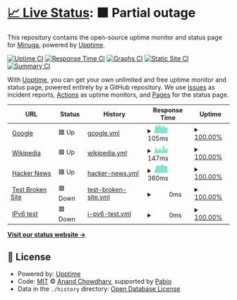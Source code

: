 # [📈 Live Status](https://Minuga-RC.github.io/RhythmCore-web-Status): <!--live status--> **🟧 Partial outage**

This repository contains the open-source uptime monitor and status page for [Minuga](https://minuga.rhythmcorehq.com/), powered by [Upptime](https://github.com/upptime/upptime).

[![Uptime CI](https://github.com/Minuga-RC/RhythmCore-web-Status/workflows/Uptime%20CI/badge.svg)](https://github.com/Minuga-RC/RhythmCore-web-Status/actions?query=workflow%3A%22Uptime+CI%22)
[![Response Time CI](https://github.com/Minuga-RC/RhythmCore-web-Status/workflows/Response%20Time%20CI/badge.svg)](https://github.com/Minuga-RC/RhythmCore-web-Status/actions?query=workflow%3A%22Response+Time+CI%22)
[![Graphs CI](https://github.com/Minuga-RC/RhythmCore-web-Status/workflows/Graphs%20CI/badge.svg)](https://github.com/Minuga-RC/RhythmCore-web-Status/actions?query=workflow%3A%22Graphs+CI%22)
[![Static Site CI](https://github.com/Minuga-RC/RhythmCore-web-Status/workflows/Static%20Site%20CI/badge.svg)](https://github.com/Minuga-RC/RhythmCore-web-Status/actions?query=workflow%3A%22Static+Site+CI%22)
[![Summary CI](https://github.com/Minuga-RC/RhythmCore-web-Status/workflows/Summary%20CI/badge.svg)](https://github.com/Minuga-RC/RhythmCore-web-Status/actions?query=workflow%3A%22Summary+CI%22)

With [Upptime](https://upptime.js.org), you can get your own unlimited and free uptime monitor and status page, powered entirely by a GitHub repository. We use [Issues](https://github.com/Minuga-RC/RhythmCore-web-Status/issues) as incident reports, [Actions](https://github.com/Minuga-RC/RhythmCore-web-Status/actions) as uptime monitors, and [Pages](https://Minuga-RC.github.io/RhythmCore-web-Status) for the status page.

<!--start: status pages-->
<!-- This summary is generated by Upptime (https://github.com/upptime/upptime) -->
<!-- Do not edit this manually, your changes will be overwritten -->
<!-- prettier-ignore -->
| URL | Status | History | Response Time | Uptime |
| --- | ------ | ------- | ------------- | ------ |
| <img alt="" src="https://icons.duckduckgo.com/ip3/www.google.com.ico" height="13"> [Google](https://www.google.com) | 🟩 Up | [google.yml](https://github.com/Minuga-RC/RhythmCore-web-Status/commits/HEAD/history/google.yml) | <details><summary><img alt="Response time graph" src="./graphs/google/response-time-week.png" height="20"> 105ms</summary><br><a href="https://Minuga-RC.github.io/RhythmCore-web-Status/history/google"><img alt="Response time 118" src="https://img.shields.io/endpoint?url=https%3A%2F%2Fraw.githubusercontent.com%2FMinuga-RC%2FRhythmCore-web-Status%2FHEAD%2Fapi%2Fgoogle%2Fresponse-time.json"></a><br><a href="https://Minuga-RC.github.io/RhythmCore-web-Status/history/google"><img alt="24-hour response time 96" src="https://img.shields.io/endpoint?url=https%3A%2F%2Fraw.githubusercontent.com%2FMinuga-RC%2FRhythmCore-web-Status%2FHEAD%2Fapi%2Fgoogle%2Fresponse-time-day.json"></a><br><a href="https://Minuga-RC.github.io/RhythmCore-web-Status/history/google"><img alt="7-day response time 105" src="https://img.shields.io/endpoint?url=https%3A%2F%2Fraw.githubusercontent.com%2FMinuga-RC%2FRhythmCore-web-Status%2FHEAD%2Fapi%2Fgoogle%2Fresponse-time-week.json"></a><br><a href="https://Minuga-RC.github.io/RhythmCore-web-Status/history/google"><img alt="30-day response time 106" src="https://img.shields.io/endpoint?url=https%3A%2F%2Fraw.githubusercontent.com%2FMinuga-RC%2FRhythmCore-web-Status%2FHEAD%2Fapi%2Fgoogle%2Fresponse-time-month.json"></a><br><a href="https://Minuga-RC.github.io/RhythmCore-web-Status/history/google"><img alt="1-year response time 118" src="https://img.shields.io/endpoint?url=https%3A%2F%2Fraw.githubusercontent.com%2FMinuga-RC%2FRhythmCore-web-Status%2FHEAD%2Fapi%2Fgoogle%2Fresponse-time-year.json"></a></details> | <details><summary><a href="https://Minuga-RC.github.io/RhythmCore-web-Status/history/google">100.00%</a></summary><a href="https://Minuga-RC.github.io/RhythmCore-web-Status/history/google"><img alt="All-time uptime 100.00%" src="https://img.shields.io/endpoint?url=https%3A%2F%2Fraw.githubusercontent.com%2FMinuga-RC%2FRhythmCore-web-Status%2FHEAD%2Fapi%2Fgoogle%2Fuptime.json"></a><br><a href="https://Minuga-RC.github.io/RhythmCore-web-Status/history/google"><img alt="24-hour uptime 100.00%" src="https://img.shields.io/endpoint?url=https%3A%2F%2Fraw.githubusercontent.com%2FMinuga-RC%2FRhythmCore-web-Status%2FHEAD%2Fapi%2Fgoogle%2Fuptime-day.json"></a><br><a href="https://Minuga-RC.github.io/RhythmCore-web-Status/history/google"><img alt="7-day uptime 100.00%" src="https://img.shields.io/endpoint?url=https%3A%2F%2Fraw.githubusercontent.com%2FMinuga-RC%2FRhythmCore-web-Status%2FHEAD%2Fapi%2Fgoogle%2Fuptime-week.json"></a><br><a href="https://Minuga-RC.github.io/RhythmCore-web-Status/history/google"><img alt="30-day uptime 100.00%" src="https://img.shields.io/endpoint?url=https%3A%2F%2Fraw.githubusercontent.com%2FMinuga-RC%2FRhythmCore-web-Status%2FHEAD%2Fapi%2Fgoogle%2Fuptime-month.json"></a><br><a href="https://Minuga-RC.github.io/RhythmCore-web-Status/history/google"><img alt="1-year uptime 100.00%" src="https://img.shields.io/endpoint?url=https%3A%2F%2Fraw.githubusercontent.com%2FMinuga-RC%2FRhythmCore-web-Status%2FHEAD%2Fapi%2Fgoogle%2Fuptime-year.json"></a></details>
| <img alt="" src="https://icons.duckduckgo.com/ip3/en.wikipedia.org.ico" height="13"> [Wikipedia](https://en.wikipedia.org) | 🟩 Up | [wikipedia.yml](https://github.com/Minuga-RC/RhythmCore-web-Status/commits/HEAD/history/wikipedia.yml) | <details><summary><img alt="Response time graph" src="./graphs/wikipedia/response-time-week.png" height="20"> 147ms</summary><br><a href="https://Minuga-RC.github.io/RhythmCore-web-Status/history/wikipedia"><img alt="Response time 203" src="https://img.shields.io/endpoint?url=https%3A%2F%2Fraw.githubusercontent.com%2FMinuga-RC%2FRhythmCore-web-Status%2FHEAD%2Fapi%2Fwikipedia%2Fresponse-time.json"></a><br><a href="https://Minuga-RC.github.io/RhythmCore-web-Status/history/wikipedia"><img alt="24-hour response time 179" src="https://img.shields.io/endpoint?url=https%3A%2F%2Fraw.githubusercontent.com%2FMinuga-RC%2FRhythmCore-web-Status%2FHEAD%2Fapi%2Fwikipedia%2Fresponse-time-day.json"></a><br><a href="https://Minuga-RC.github.io/RhythmCore-web-Status/history/wikipedia"><img alt="7-day response time 147" src="https://img.shields.io/endpoint?url=https%3A%2F%2Fraw.githubusercontent.com%2FMinuga-RC%2FRhythmCore-web-Status%2FHEAD%2Fapi%2Fwikipedia%2Fresponse-time-week.json"></a><br><a href="https://Minuga-RC.github.io/RhythmCore-web-Status/history/wikipedia"><img alt="30-day response time 151" src="https://img.shields.io/endpoint?url=https%3A%2F%2Fraw.githubusercontent.com%2FMinuga-RC%2FRhythmCore-web-Status%2FHEAD%2Fapi%2Fwikipedia%2Fresponse-time-month.json"></a><br><a href="https://Minuga-RC.github.io/RhythmCore-web-Status/history/wikipedia"><img alt="1-year response time 203" src="https://img.shields.io/endpoint?url=https%3A%2F%2Fraw.githubusercontent.com%2FMinuga-RC%2FRhythmCore-web-Status%2FHEAD%2Fapi%2Fwikipedia%2Fresponse-time-year.json"></a></details> | <details><summary><a href="https://Minuga-RC.github.io/RhythmCore-web-Status/history/wikipedia">100.00%</a></summary><a href="https://Minuga-RC.github.io/RhythmCore-web-Status/history/wikipedia"><img alt="All-time uptime 100.00%" src="https://img.shields.io/endpoint?url=https%3A%2F%2Fraw.githubusercontent.com%2FMinuga-RC%2FRhythmCore-web-Status%2FHEAD%2Fapi%2Fwikipedia%2Fuptime.json"></a><br><a href="https://Minuga-RC.github.io/RhythmCore-web-Status/history/wikipedia"><img alt="24-hour uptime 100.00%" src="https://img.shields.io/endpoint?url=https%3A%2F%2Fraw.githubusercontent.com%2FMinuga-RC%2FRhythmCore-web-Status%2FHEAD%2Fapi%2Fwikipedia%2Fuptime-day.json"></a><br><a href="https://Minuga-RC.github.io/RhythmCore-web-Status/history/wikipedia"><img alt="7-day uptime 100.00%" src="https://img.shields.io/endpoint?url=https%3A%2F%2Fraw.githubusercontent.com%2FMinuga-RC%2FRhythmCore-web-Status%2FHEAD%2Fapi%2Fwikipedia%2Fuptime-week.json"></a><br><a href="https://Minuga-RC.github.io/RhythmCore-web-Status/history/wikipedia"><img alt="30-day uptime 100.00%" src="https://img.shields.io/endpoint?url=https%3A%2F%2Fraw.githubusercontent.com%2FMinuga-RC%2FRhythmCore-web-Status%2FHEAD%2Fapi%2Fwikipedia%2Fuptime-month.json"></a><br><a href="https://Minuga-RC.github.io/RhythmCore-web-Status/history/wikipedia"><img alt="1-year uptime 100.00%" src="https://img.shields.io/endpoint?url=https%3A%2F%2Fraw.githubusercontent.com%2FMinuga-RC%2FRhythmCore-web-Status%2FHEAD%2Fapi%2Fwikipedia%2Fuptime-year.json"></a></details>
| <img alt="" src="https://icons.duckduckgo.com/ip3/news.ycombinator.com.ico" height="13"> [Hacker News](https://news.ycombinator.com) | 🟩 Up | [hacker-news.yml](https://github.com/Minuga-RC/RhythmCore-web-Status/commits/HEAD/history/hacker-news.yml) | <details><summary><img alt="Response time graph" src="./graphs/hacker-news/response-time-week.png" height="20"> 360ms</summary><br><a href="https://Minuga-RC.github.io/RhythmCore-web-Status/history/hacker-news"><img alt="Response time 310" src="https://img.shields.io/endpoint?url=https%3A%2F%2Fraw.githubusercontent.com%2FMinuga-RC%2FRhythmCore-web-Status%2FHEAD%2Fapi%2Fhacker-news%2Fresponse-time.json"></a><br><a href="https://Minuga-RC.github.io/RhythmCore-web-Status/history/hacker-news"><img alt="24-hour response time 333" src="https://img.shields.io/endpoint?url=https%3A%2F%2Fraw.githubusercontent.com%2FMinuga-RC%2FRhythmCore-web-Status%2FHEAD%2Fapi%2Fhacker-news%2Fresponse-time-day.json"></a><br><a href="https://Minuga-RC.github.io/RhythmCore-web-Status/history/hacker-news"><img alt="7-day response time 360" src="https://img.shields.io/endpoint?url=https%3A%2F%2Fraw.githubusercontent.com%2FMinuga-RC%2FRhythmCore-web-Status%2FHEAD%2Fapi%2Fhacker-news%2Fresponse-time-week.json"></a><br><a href="https://Minuga-RC.github.io/RhythmCore-web-Status/history/hacker-news"><img alt="30-day response time 337" src="https://img.shields.io/endpoint?url=https%3A%2F%2Fraw.githubusercontent.com%2FMinuga-RC%2FRhythmCore-web-Status%2FHEAD%2Fapi%2Fhacker-news%2Fresponse-time-month.json"></a><br><a href="https://Minuga-RC.github.io/RhythmCore-web-Status/history/hacker-news"><img alt="1-year response time 310" src="https://img.shields.io/endpoint?url=https%3A%2F%2Fraw.githubusercontent.com%2FMinuga-RC%2FRhythmCore-web-Status%2FHEAD%2Fapi%2Fhacker-news%2Fresponse-time-year.json"></a></details> | <details><summary><a href="https://Minuga-RC.github.io/RhythmCore-web-Status/history/hacker-news">100.00%</a></summary><a href="https://Minuga-RC.github.io/RhythmCore-web-Status/history/hacker-news"><img alt="All-time uptime 100.00%" src="https://img.shields.io/endpoint?url=https%3A%2F%2Fraw.githubusercontent.com%2FMinuga-RC%2FRhythmCore-web-Status%2FHEAD%2Fapi%2Fhacker-news%2Fuptime.json"></a><br><a href="https://Minuga-RC.github.io/RhythmCore-web-Status/history/hacker-news"><img alt="24-hour uptime 100.00%" src="https://img.shields.io/endpoint?url=https%3A%2F%2Fraw.githubusercontent.com%2FMinuga-RC%2FRhythmCore-web-Status%2FHEAD%2Fapi%2Fhacker-news%2Fuptime-day.json"></a><br><a href="https://Minuga-RC.github.io/RhythmCore-web-Status/history/hacker-news"><img alt="7-day uptime 100.00%" src="https://img.shields.io/endpoint?url=https%3A%2F%2Fraw.githubusercontent.com%2FMinuga-RC%2FRhythmCore-web-Status%2FHEAD%2Fapi%2Fhacker-news%2Fuptime-week.json"></a><br><a href="https://Minuga-RC.github.io/RhythmCore-web-Status/history/hacker-news"><img alt="30-day uptime 100.00%" src="https://img.shields.io/endpoint?url=https%3A%2F%2Fraw.githubusercontent.com%2FMinuga-RC%2FRhythmCore-web-Status%2FHEAD%2Fapi%2Fhacker-news%2Fuptime-month.json"></a><br><a href="https://Minuga-RC.github.io/RhythmCore-web-Status/history/hacker-news"><img alt="1-year uptime 100.00%" src="https://img.shields.io/endpoint?url=https%3A%2F%2Fraw.githubusercontent.com%2FMinuga-RC%2FRhythmCore-web-Status%2FHEAD%2Fapi%2Fhacker-news%2Fuptime-year.json"></a></details>
| <img alt="" src="https://icons.duckduckgo.com/ip3/thissitedoesnotexist.koj.co.ico" height="13"> [Test Broken Site](https://thissitedoesnotexist.koj.co) | 🟥 Down | [test-broken-site.yml](https://github.com/Minuga-RC/RhythmCore-web-Status/commits/HEAD/history/test-broken-site.yml) | <details><summary><img alt="Response time graph" src="./graphs/test-broken-site/response-time-week.png" height="20"> 0ms</summary><br><a href="https://Minuga-RC.github.io/RhythmCore-web-Status/history/test-broken-site"><img alt="Response time 0" src="https://img.shields.io/endpoint?url=https%3A%2F%2Fraw.githubusercontent.com%2FMinuga-RC%2FRhythmCore-web-Status%2FHEAD%2Fapi%2Ftest-broken-site%2Fresponse-time.json"></a><br><a href="https://Minuga-RC.github.io/RhythmCore-web-Status/history/test-broken-site"><img alt="24-hour response time 0" src="https://img.shields.io/endpoint?url=https%3A%2F%2Fraw.githubusercontent.com%2FMinuga-RC%2FRhythmCore-web-Status%2FHEAD%2Fapi%2Ftest-broken-site%2Fresponse-time-day.json"></a><br><a href="https://Minuga-RC.github.io/RhythmCore-web-Status/history/test-broken-site"><img alt="7-day response time 0" src="https://img.shields.io/endpoint?url=https%3A%2F%2Fraw.githubusercontent.com%2FMinuga-RC%2FRhythmCore-web-Status%2FHEAD%2Fapi%2Ftest-broken-site%2Fresponse-time-week.json"></a><br><a href="https://Minuga-RC.github.io/RhythmCore-web-Status/history/test-broken-site"><img alt="30-day response time 0" src="https://img.shields.io/endpoint?url=https%3A%2F%2Fraw.githubusercontent.com%2FMinuga-RC%2FRhythmCore-web-Status%2FHEAD%2Fapi%2Ftest-broken-site%2Fresponse-time-month.json"></a><br><a href="https://Minuga-RC.github.io/RhythmCore-web-Status/history/test-broken-site"><img alt="1-year response time 0" src="https://img.shields.io/endpoint?url=https%3A%2F%2Fraw.githubusercontent.com%2FMinuga-RC%2FRhythmCore-web-Status%2FHEAD%2Fapi%2Ftest-broken-site%2Fresponse-time-year.json"></a></details> | <details><summary><a href="https://Minuga-RC.github.io/RhythmCore-web-Status/history/test-broken-site">100.00%</a></summary><a href="https://Minuga-RC.github.io/RhythmCore-web-Status/history/test-broken-site"><img alt="All-time uptime 100.00%" src="https://img.shields.io/endpoint?url=https%3A%2F%2Fraw.githubusercontent.com%2FMinuga-RC%2FRhythmCore-web-Status%2FHEAD%2Fapi%2Ftest-broken-site%2Fuptime.json"></a><br><a href="https://Minuga-RC.github.io/RhythmCore-web-Status/history/test-broken-site"><img alt="24-hour uptime 100.00%" src="https://img.shields.io/endpoint?url=https%3A%2F%2Fraw.githubusercontent.com%2FMinuga-RC%2FRhythmCore-web-Status%2FHEAD%2Fapi%2Ftest-broken-site%2Fuptime-day.json"></a><br><a href="https://Minuga-RC.github.io/RhythmCore-web-Status/history/test-broken-site"><img alt="7-day uptime 100.00%" src="https://img.shields.io/endpoint?url=https%3A%2F%2Fraw.githubusercontent.com%2FMinuga-RC%2FRhythmCore-web-Status%2FHEAD%2Fapi%2Ftest-broken-site%2Fuptime-week.json"></a><br><a href="https://Minuga-RC.github.io/RhythmCore-web-Status/history/test-broken-site"><img alt="30-day uptime 100.00%" src="https://img.shields.io/endpoint?url=https%3A%2F%2Fraw.githubusercontent.com%2FMinuga-RC%2FRhythmCore-web-Status%2FHEAD%2Fapi%2Ftest-broken-site%2Fuptime-month.json"></a><br><a href="https://Minuga-RC.github.io/RhythmCore-web-Status/history/test-broken-site"><img alt="1-year uptime 100.00%" src="https://img.shields.io/endpoint?url=https%3A%2F%2Fraw.githubusercontent.com%2FMinuga-RC%2FRhythmCore-web-Status%2FHEAD%2Fapi%2Ftest-broken-site%2Fuptime-year.json"></a></details>
| <img alt="" src="https://icons.duckduckgo.com/ip3/null.ico" height="13"> [IPv6 test](forwardemail.net) | 🟥 Down | [i-pv6-test.yml](https://github.com/Minuga-RC/RhythmCore-web-Status/commits/HEAD/history/i-pv6-test.yml) | <details><summary><img alt="Response time graph" src="./graphs/i-pv6-test/response-time-week.png" height="20"> 0ms</summary><br><a href="https://Minuga-RC.github.io/RhythmCore-web-Status/history/i-pv6-test"><img alt="Response time 0" src="https://img.shields.io/endpoint?url=https%3A%2F%2Fraw.githubusercontent.com%2FMinuga-RC%2FRhythmCore-web-Status%2FHEAD%2Fapi%2Fi-pv6-test%2Fresponse-time.json"></a><br><a href="https://Minuga-RC.github.io/RhythmCore-web-Status/history/i-pv6-test"><img alt="24-hour response time 0" src="https://img.shields.io/endpoint?url=https%3A%2F%2Fraw.githubusercontent.com%2FMinuga-RC%2FRhythmCore-web-Status%2FHEAD%2Fapi%2Fi-pv6-test%2Fresponse-time-day.json"></a><br><a href="https://Minuga-RC.github.io/RhythmCore-web-Status/history/i-pv6-test"><img alt="7-day response time 0" src="https://img.shields.io/endpoint?url=https%3A%2F%2Fraw.githubusercontent.com%2FMinuga-RC%2FRhythmCore-web-Status%2FHEAD%2Fapi%2Fi-pv6-test%2Fresponse-time-week.json"></a><br><a href="https://Minuga-RC.github.io/RhythmCore-web-Status/history/i-pv6-test"><img alt="30-day response time 0" src="https://img.shields.io/endpoint?url=https%3A%2F%2Fraw.githubusercontent.com%2FMinuga-RC%2FRhythmCore-web-Status%2FHEAD%2Fapi%2Fi-pv6-test%2Fresponse-time-month.json"></a><br><a href="https://Minuga-RC.github.io/RhythmCore-web-Status/history/i-pv6-test"><img alt="1-year response time 0" src="https://img.shields.io/endpoint?url=https%3A%2F%2Fraw.githubusercontent.com%2FMinuga-RC%2FRhythmCore-web-Status%2FHEAD%2Fapi%2Fi-pv6-test%2Fresponse-time-year.json"></a></details> | <details><summary><a href="https://Minuga-RC.github.io/RhythmCore-web-Status/history/i-pv6-test">100.00%</a></summary><a href="https://Minuga-RC.github.io/RhythmCore-web-Status/history/i-pv6-test"><img alt="All-time uptime 100.00%" src="https://img.shields.io/endpoint?url=https%3A%2F%2Fraw.githubusercontent.com%2FMinuga-RC%2FRhythmCore-web-Status%2FHEAD%2Fapi%2Fi-pv6-test%2Fuptime.json"></a><br><a href="https://Minuga-RC.github.io/RhythmCore-web-Status/history/i-pv6-test"><img alt="24-hour uptime 100.00%" src="https://img.shields.io/endpoint?url=https%3A%2F%2Fraw.githubusercontent.com%2FMinuga-RC%2FRhythmCore-web-Status%2FHEAD%2Fapi%2Fi-pv6-test%2Fuptime-day.json"></a><br><a href="https://Minuga-RC.github.io/RhythmCore-web-Status/history/i-pv6-test"><img alt="7-day uptime 100.00%" src="https://img.shields.io/endpoint?url=https%3A%2F%2Fraw.githubusercontent.com%2FMinuga-RC%2FRhythmCore-web-Status%2FHEAD%2Fapi%2Fi-pv6-test%2Fuptime-week.json"></a><br><a href="https://Minuga-RC.github.io/RhythmCore-web-Status/history/i-pv6-test"><img alt="30-day uptime 100.00%" src="https://img.shields.io/endpoint?url=https%3A%2F%2Fraw.githubusercontent.com%2FMinuga-RC%2FRhythmCore-web-Status%2FHEAD%2Fapi%2Fi-pv6-test%2Fuptime-month.json"></a><br><a href="https://Minuga-RC.github.io/RhythmCore-web-Status/history/i-pv6-test"><img alt="1-year uptime 100.00%" src="https://img.shields.io/endpoint?url=https%3A%2F%2Fraw.githubusercontent.com%2FMinuga-RC%2FRhythmCore-web-Status%2FHEAD%2Fapi%2Fi-pv6-test%2Fuptime-year.json"></a></details>

<!--end: status pages-->

[**Visit our status website →**](https://Minuga-RC.github.io/RhythmCore-web-Status)

## 📄 License

- Powered by: [Upptime](https://github.com/upptime/upptime)
- Code: [MIT](./LICENSE) © [Anand Chowdhary](https://anandchowdhary.com), supported by [Pabio](https://pabio.com)
- Data in the `./history` directory: [Open Database License](https://opendatacommons.org/licenses/odbl/1-0/)
